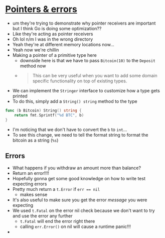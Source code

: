 # [Pointers & errors](https://quii.gitbook.io/learn-go-with-tests/go-fundamentals/pointers-and-errors)
* um they're trying to demonstrate why pointer receivers are important but I think Go is doing some optimization??
* Like they're acting as pointer receivers
* Oh lol n/m I was in the wrong directory
* Yeah they're at different memory locations now...
* Yeah now we're chillin
* Making a pointer of a primitive type here
  * downside here is that we have to pass `Bitcoin(10)` to the `Deposit` method now
  * > This can be very useful when you want to add some domain specific functionality on top of existing types.
* We can implement the `Stringer` interface to customize how a type gets printed
* To do this, simply add a `String() string` method to the type

```go
func (b Bitcoin) String() string {
	return fmt.Sprintf("%d BTC", b)
}
```
* I'm noticing that we don't have to convert the `b` to `int`...
* To see this change, we need to tell the format string to format the bitcoin as a string (`%s`)

## Errors
* What happens if you withdraw an amount more than balance?
* Return an error!!!!
* Hopefully gonna get some good knowledge on how to write test expecting errors
* Pretty much return a `t.Error` if `err == nil`
  * makes sense
* It's also useful to make sure you get the error _message_ you were expecting
* We used `t.Fatal` on the error nil check because we don't want to try and use the error any further
  * `t.Fatal` will end the error right there
  * calling `err.Error()` on nil will cause a runtime panic!!!
* 

